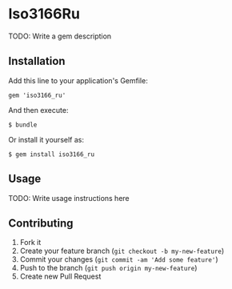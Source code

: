 # Iso3166Ru

TODO: Write a gem description

## Installation

Add this line to your application's Gemfile:

    gem 'iso3166_ru'

And then execute:

    $ bundle

Or install it yourself as:

    $ gem install iso3166_ru

## Usage

TODO: Write usage instructions here

## Contributing

1. Fork it
2. Create your feature branch (`git checkout -b my-new-feature`)
3. Commit your changes (`git commit -am 'Add some feature'`)
4. Push to the branch (`git push origin my-new-feature`)
5. Create new Pull Request
